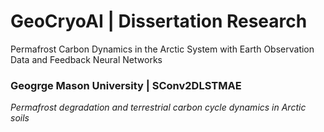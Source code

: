# GeoCryoAI | Dissertation Research
Permafrost Carbon Dynamics in the Arctic System with Earth Observation Data and Feedback Neural Networks
<br>
### Geogrge Mason University | SConv2DLSTMAE
_Permafrost degradation and terrestrial carbon cycle dynamics in Arctic soils_
